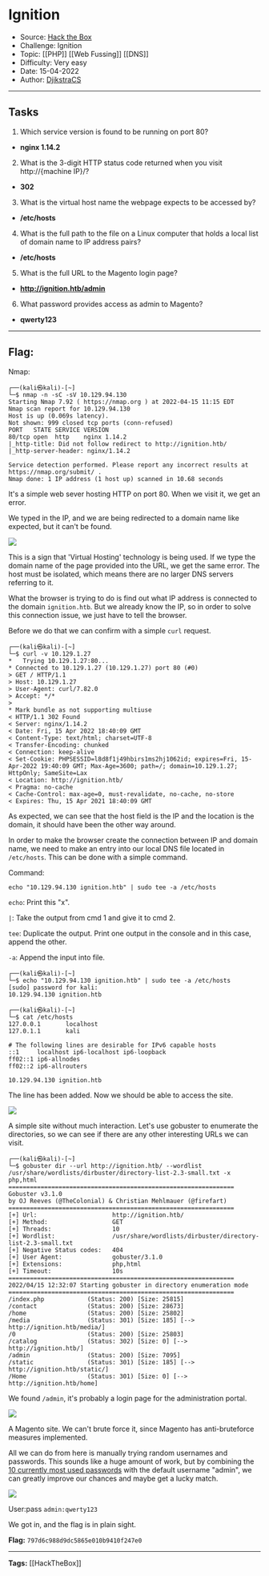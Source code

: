 # Ignition
* Source: [Hack the Box](https://hackthebox.com/)
* Challenge: Ignition
* Topic: [[PHP]] [[Web Fussing]] [[DNS]]
* Difficulty: Very easy
* Date: 15-04-2022
* Author: [DjikstraCS](https://github.com/DjikstraCS)

---
## Tasks
1. Which service version is found to be running on port 80? 
 - **nginx 1.14.2**
2. What is the 3-digit HTTP status code returned when you visit http://{machine IP}/? 
- **302**
3. What is the virtual host name the webpage expects to be accessed by? 
- **/etc/hosts**
4. What is the full path to the file on a Linux computer that holds a local list of domain name to IP address pairs? 
- **/etc/hosts**
5. What is the full URL to the Magento login page? 
- **http://ignition.htb/admin**
6. What password provides access as admin to Magento? 
- **qwerty123**

---
## Flag:
Nmap:

```console
┌──(kali㉿kali)-[~]
└─$ nmap -n -sC -sV 10.129.94.130
Starting Nmap 7.92 ( https://nmap.org ) at 2022-04-15 11:15 EDT
Nmap scan report for 10.129.94.130
Host is up (0.069s latency).
Not shown: 999 closed tcp ports (conn-refused)
PORT   STATE SERVICE VERSION
80/tcp open  http    nginx 1.14.2
|_http-title: Did not follow redirect to http://ignition.htb/
|_http-server-header: nginx/1.14.2

Service detection performed. Please report any incorrect results at https://nmap.org/submit/ .
Nmap done: 1 IP address (1 host up) scanned in 10.68 seconds
```

It's a simple web sever hosting HTTP on port 80. When we visit it, we get an error. 

We typed in the IP, and we are being redirected to a domain name like expected, but it can't be found.

![](./attachments/Pasted%20image%2020220415173436.png)

This is a sign that 'Virtual Hosting' technology is being used. If we type the domain name of the page provided into the URL, we get the same error. The host must be isolated, which means there are no larger DNS servers referring to it.

What the browser is trying to do is find out what IP address is connected to the domain `ignition.htb`. But we already know the IP, so in order to solve this connection issue, we just have to tell the browser.

Before we do that we can confirm with a simple `curl` request.

```
┌──(kali㉿kali)-[~]
└─$ curl -v 10.129.1.27  
*   Trying 10.129.1.27:80...
* Connected to 10.129.1.27 (10.129.1.27) port 80 (#0)
> GET / HTTP/1.1
> Host: 10.129.1.27
> User-Agent: curl/7.82.0
> Accept: */*
> 
* Mark bundle as not supporting multiuse
< HTTP/1.1 302 Found
< Server: nginx/1.14.2
< Date: Fri, 15 Apr 2022 18:40:09 GMT
< Content-Type: text/html; charset=UTF-8
< Transfer-Encoding: chunked
< Connection: keep-alive
< Set-Cookie: PHPSESSID=l8d8f1j49hbirs1ms2hj1062id; expires=Fri, 15-Apr-2022 19:40:09 GMT; Max-Age=3600; path=/; domain=10.129.1.27; HttpOnly; SameSite=Lax
< Location: http://ignition.htb/
< Pragma: no-cache
< Cache-Control: max-age=0, must-revalidate, no-cache, no-store
< Expires: Thu, 15 Apr 2021 18:40:09 GMT

```

As expected, we can see that the host field is the IP and the location is the domain, it should have been the other way around.  

In order to make the browser create the connection between IP and domain name, we need to make an entry into our local DNS file located in `/etc/hosts`. This can be done with a simple command.

Command:

`echo "10.129.94.130 ignition.htb" | sudo tee -a /etc/hosts`

`echo`: Print this "x".

`|`: Take the output from cmd 1 and give it to cmd 2.

`tee`: Duplicate the output. Print one output in the console and in this case, append the other.

`-a`: Append the input into file.

```console
┌──(kali㉿kali)-[~]
└─$ echo "10.129.94.130 ignition.htb" | sudo tee -a /etc/hosts
[sudo] password for kali: 
10.129.94.130 ignition.htb
 
┌──(kali㉿kali)-[~]
└─$ cat /etc/hosts
127.0.0.1       localhost
127.0.1.1       kali

# The following lines are desirable for IPv6 capable hosts
::1     localhost ip6-localhost ip6-loopback
ff02::1 ip6-allnodes
ff02::2 ip6-allrouters

10.129.94.130 ignition.htb
```

The line has been added. Now we should be able to access the site.

![](./attachments/Pasted%20image%2020220415182317.png)

A simple site without much interaction. Let's use gobuster to enumerate the directories, so we can see if there are any other interesting URLs we can visit.

```console
┌──(kali㉿kali)-[~]
└─$ gobuster dir --url http://ignition.htb/ --wordlist /usr/share/wordlists/dirbuster/directory-list-2.3-small.txt -x php,html
===============================================================
Gobuster v3.1.0
by OJ Reeves (@TheColonial) & Christian Mehlmauer (@firefart)
===============================================================
[+] Url:                     http://ignition.htb/
[+] Method:                  GET
[+] Threads:                 10
[+] Wordlist:                /usr/share/wordlists/dirbuster/directory-list-2.3-small.txt
[+] Negative Status codes:   404
[+] User Agent:              gobuster/3.1.0
[+] Extensions:              php,html
[+] Timeout:                 10s
===============================================================
2022/04/15 12:32:07 Starting gobuster in directory enumeration mode
===============================================================
/index.php            (Status: 200) [Size: 25815]
/contact              (Status: 200) [Size: 28673]
/home                 (Status: 200) [Size: 25802]
/media                (Status: 301) [Size: 185] [--> http://ignition.htb/media/]
/0                    (Status: 200) [Size: 25803]                               
/catalog              (Status: 302) [Size: 0] [--> http://ignition.htb/]        
/admin                (Status: 200) [Size: 7095]                                
/static               (Status: 301) [Size: 185] [--> http://ignition.htb/static/]
/Home                 (Status: 301) [Size: 0] [--> http://ignition.htb/home]
```

We found `/admin`, it's probably a login page for the administration portal.

![](./attachments/Pasted%20image%2020220415183636.png)

A Magento site. We can't brute force it, since Magento has anti-bruteforce measures implemented.

All we can do from here is manually trying random usernames and passwords. This sounds like a huge amount of work, but by combining the [10 currently most used passwords](https://cybernews.com/best-password-managers/most-common-passwords/) with the default username "admin", we can greatly improve our chances and maybe get a lucky match.
 
 ![](Pasted%20image%2020220415185952.png)
 
User:pass `admin:qwerty123`

We got in, and the flag is in plain sight.

**Flag:** `797d6c988d9dc5865e010b9410f247e0`

---
**Tags:** [[HackTheBox]]